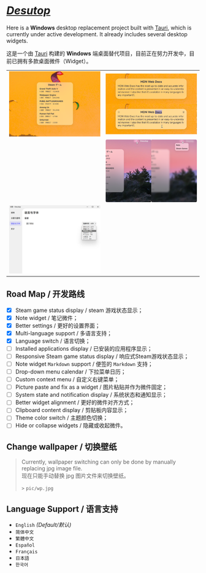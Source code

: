 # ***[Desutop](https://github.com/will5933/desutop)***

Here is a **Windows** desktop replacement project built with [Tauri](https://github.com/tauri-apps/tauri), which is currently under active development. It already includes several desktop widgets.

这是一个由 [Tauri](https://github.com/tauri-apps/tauri) 构建的 **Windows** 端桌面替代项目，目前正在努力开发中，目前已拥有多款桌面微件（Widget）。

<table>
  <tr>
    <td><img alt="" src="static/pic-steamgames.png"></td>
    <td><img alt="" src="static/pic-note.png"></td>
  </tr>
  <tr>
    <td><img alt="" src="static/pic-a.png"></td>
    <td><img alt="" src="static/pic-add.png"></td>
  </tr>
  <tr>
    <td><img alt="" src="static/pic-lang.png"></td>
    <td><img alt="" src="static/pic-b.png"></td>
  </tr>
</table>

## Road Map / 开发路线

- [x] Steam game status display / steam 游戏状态显示；
- [x] Note widget / 笔记微件；
- [x] Better settings / 更好的设置界面；
- [x] Multi-language support / 多语言支持；
- [x] Language switch / 语言切换；
- [ ] Installed applications display / 已安装的应用程序显示；
- [ ] Responsive Steam game status display / 响应式Steam游戏状态显示；
- [ ] Note widget `Markdown` support / 便签的 `Markdown` 支持；
- [ ] Drop-down menu calendar / 下拉菜单日历；
- [ ] Custom context menu / 自定义右键菜单；
- [ ] Picture paste and fix as a widget / 图片粘贴并作为微件固定；
- [ ] System state and notification display / 系统状态和通知显示；
- [ ] Better widget alignment / 更好的微件对齐方式；
- [ ] Clipboard content display / 剪贴板内容显示；
- [ ] Theme color switch / 主题颜色切换；
- [ ] Hide or collapse widgets / 隐藏或收起微件。

## Change wallpaper / 切换壁纸

> Currently, wallpaper switching can only be done by manually replacing jpg image file.  
> 现在只能手动替换 jpg 图片文件来切换壁纸。
>
> `>` `pic/wp.jpg`

## Language Support / 语言支持

- `English` *(Default/默认)*
- `简体中文`
- `繁體中文`
- `Español`
- `Français`
- `日本語`
- `한국어`